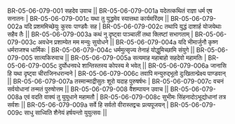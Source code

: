 BR-05-06-079-001  	सहदेव उवाच ||
BR-05-06-079-001a	यदेतत्कथितं राज्ञा धर्म एष सनातनः |
BR-05-06-079-001c	यथा तु युद्धमेव स्यात्तथा कार्यमरिंदम ||
BR-05-06-079-002a	यदि प्रशममिच्छेयुः कुरवः पाण्डवैः सह |
BR-05-06-079-002c	तथापि युद्धं दाशार्ह योजयेथाः सहैव तैः ||
BR-05-06-079-003a	कथं नु दृष्ट्वा पाञ्चालीं तथा क्लिष्टां सभागताम् |
BR-05-06-079-003c	अवधेन प्रशाम्येत मम मन्युः सुयोधने ||
BR-05-06-079-004a	यदि भीमार्जुनौ कृष्ण धर्मराजश्च धार्मिकः |
BR-05-06-079-004c	धर्ममुत्सृज्य तेनाहं योद्धुमिच्छामि संयुगे ||
BR-05-06-079-005  	सात्यकिरुवाच ||
BR-05-06-079-005a	सत्यमाह महाबाहो सहदेवो महामतिः |
BR-05-06-079-005c	दुर्योधनवधे शान्तिस्तस्य कोपस्य मे भवेत् ||
BR-05-06-079-006a	जानासि हि यथा दृष्ट्वा चीराजिनधरान्वने |
BR-05-06-079-006c	तवापि मन्युरुद्भूतो दुःखितान्प्रेक्ष्य पाण्डवान् ||
BR-05-06-079-007a	तस्मान्माद्रीसुतः शूरो यदाह पुरुषर्षभः |
BR-05-06-079-007c	वचनं सर्वयोधानां तन्मतं पुरुषोत्तम ||
BR-05-06-079-008  	वैशम्पायन उवाच ||
BR-05-06-079-008a	एवं वदति वाक्यं तु युयुधाने महामतौ |
BR-05-06-079-008c	सुभीमः सिंहनादोऽभूद्योधानां तत्र सर्वशः ||
BR-05-06-079-009a	सर्वे हि सर्वतो वीरास्तद्वचः प्रत्यपूजयन् |
BR-05-06-079-009c	साधु साध्विति शैनेयं हर्षयन्तो युयुत्सवः ||
